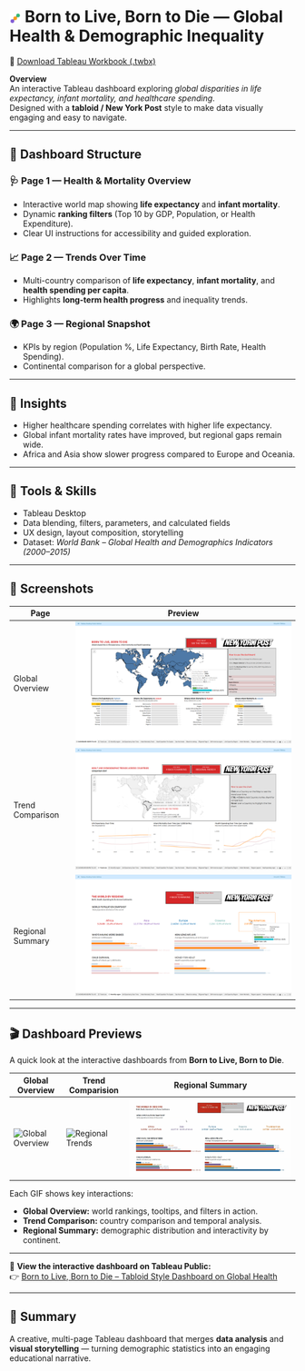 # <img src="assets/section_icon_color.svg" width="20" align="center"/> Born to Live, Born to Die — Global Health & Demographic Inequality

📁 [Download Tableau Workbook (.twbx)](born-to-live-born-to-die.twbx)

**Overview**  
An interactive Tableau dashboard exploring *global disparities in life expectancy, infant mortality, and healthcare spending*.  
Designed with a **tabloid / New York Post** style to make data visually engaging and easy to navigate.

---

## 🧭 Dashboard Structure

### 🩺 Page 1 — Health & Mortality Overview  
- Interactive world map showing **life expectancy** and **infant mortality**.  
- Dynamic **ranking filters** (Top 10 by GDP, Population, or Health Expenditure).  
- Clear UI instructions for accessibility and guided exploration.

### 📈 Page 2 — Trends Over Time  
- Multi-country comparison of **life expectancy**, **infant mortality**, and **health spending per capita**.  
- Highlights **long-term health progress** and inequality trends.

### 🌍 Page 3 — Regional Snapshot  
- KPIs by region (Population %, Life Expectancy, Birth Rate, Health Spending).  
- Continental comparison for a global perspective.

---

## 🧠 Insights
- Higher healthcare spending correlates with higher life expectancy.  
- Global infant mortality rates have improved, but regional gaps remain wide.  
- Africa and Asia show slower progress compared to Europe and Oceania.

---

## 🧰 Tools & Skills
- Tableau Desktop  
- Data blending, filters, parameters, and calculated fields  
- UX design, layout composition, storytelling  
- Dataset: *World Bank – Global Health and Demographics Indicators (2000–2015)*

---

## 📸 Screenshots
| Page | Preview |
|------|----------|
| Global Overview | ![Dashboard Page 1](../born-to-live-born-to-die/screenshot-1.png) |
| Trend Comparison | ![Dashboard Page 2](../born-to-live-born-to-die/screenshot-2.png) |
| Regional Summary | ![Dashboard Page 3](../born-to-live-born-to-die/screenshot-3.png) |

---

## 🎬 Dashboard Previews

A quick look at the interactive dashboards from **Born to Live, Born to Die**.

| Global Overview | Trend Comparision | Regional Summary |
|------------------|----------------|------------------|
| ![Global Overview](demo_page1.gif) | ![Regional Trends](demo_page2.gif) | ![World by Regions](demo_page3.gif) |

Each GIF shows key interactions:
- **Global Overview:** world rankings, tooltips, and filters in action.  
- **Trend Comparison:** country comparison and temporal analysis.  
- **Regional Summary:** demographic distribution and interactivity by continent.

---

🔗 **View the interactive dashboard on Tableau Public:**  
👉 [Born to Live, Born to Die – Tabloid Style Dashboard on Global Health](https://public.tableau.com/app/profile/marco.saccomandi/viz/BorntoLiveBorntoDie-TabloidStyleDashboardonGlobalHealt/DASHBOARDBORNTOLIVE)

---

## 💬 Summary
A creative, multi-page Tableau dashboard that merges **data analysis** and **visual storytelling** — turning demographic statistics into an engaging educational narrative.

